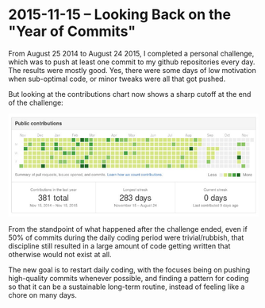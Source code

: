 # 2015-11-15 &ndash; Looking Back on the "Year of Commits"

From August 25 2014 to August 24 2015, I completed a personal challenge, which
was to push at least one commit to my github repositories every day. The results
were mostly good. Yes, there were some days of low motivation when sub-optimal
code, or minor tweaks were all that got pushed.

But looking at the contributions chart now shows a sharp cutoff at the end of
the challenge:

![Nov 15 -Nov 15 github contributions](/static/img/github-contrib-stats.jpg)

From the standpoint of what happened after the challenge ended, even if 50% of
commits during the daily coding period were trivial/rubbish, that discipline
still resulted in a large amount of code getting written that otherwise would
not exist at all.

The new goal is to restart daily coding, with the focuses being on pushing high-quality
commits whenever possible, and finding a pattern for coding so that it can be a
sustainable long-term routine, instead of feeling like a chore on many days.
